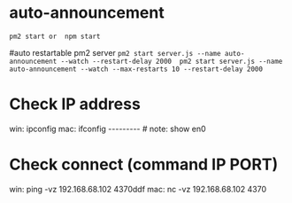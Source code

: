 # auto-announcement
`
pm2 start
or 
npm start 
`

#auto restartable pm2 server
`
pm2 start server.js --name auto-announcement --watch --restart-delay 2000 
pm2 start server.js --name auto-announcement --watch --max-restarts 10 --restart-delay 2000 
`

# Check IP address
win: ipconfig
mac: ifconfig   --------- # note: show en0
  
# Check connect (command IP PORT)
win: ping -vz 192.168.68.102 4370ddf
mac: nc -vz 192.168.68.102 4370
